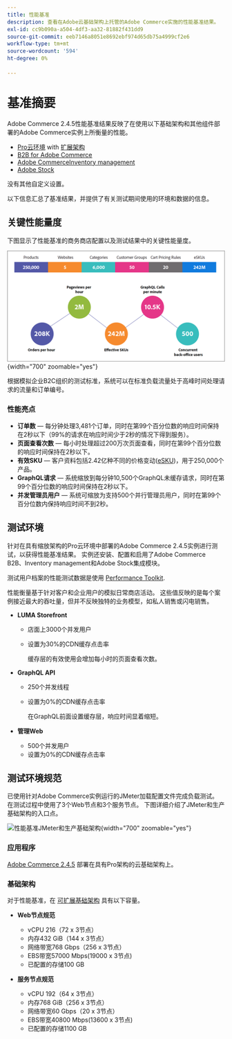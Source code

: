 ```yaml
---
title: 性能基准
description: 查看在Adobe云基础架构上托管的Adobe Commerce实施的性能基准结果。
exl-id: cc9b090a-a504-4df3-aa32-81882f431dd9
source-git-commit: eeb7146a8051e8692ebf974d65db75a4999cf2e6
workflow-type: tm+mt
source-wordcount: '594'
ht-degree: 0%

---
```


# 基准摘要

Adobe Commerce 2.4.5性能基准结果反映了在使用以下基础架构和其他组件部署的Adobe Commerce实例上所衡量的性能。
- [Pro云环境](https://experienceleague.adobe.com/docs/commerce-cloud-service/user-guide/architecture/pro-architecture.html) with [扩展架构](https://experienceleague.adobe.com/docs/commerce-cloud-service/user-guide/architecture/scaled-architecture.html)
- [B2B for Adobe Commerce](https://experienceleague.adobe.com/docs/commerce-admin/b2b/introduction.html)
- [Adobe CommerceInventory management](https://experienceleague.adobe.com/docs/commerce-admin/inventory/introduction.html)
- [Adobe Stock](https://experienceleague.adobe.com/docs/commerce-admin/content-design/media/adobe-stock/adobe-stock.html)

没有其他自定义设置。

以下信息汇总了基准结果，并提供了有关测试期间使用的环境和数据的信息。

## 关键性能量度

下图显示了性能基准的商务商店配置以及测试结果中的关键性能量度。

![性能基准JMeter和生产基础架构](../../../assets/performance/images/performance-benchmark-kpis-245-cloud.png){width="700" zoomable="yes"}

根据模拟企业B2C组织的测试标准，系统可以在标准负载流量处于高峰时间处理请求的流量和订单编号。

### 性能亮点

- **订单数** — 每分钟处理3,481个订单，同时在第99个百分位数的响应时间保持在2秒以下（99%的请求在响应时间少于2秒的情况下得到服务）。
- **页面查看次数** — 每小时处理超过200万次页面查看，同时在第99个百分位数的响应时间保持在2秒以下。
- **有效SKU** — 客户资料包括2.42亿种不同的价格变动(<a href="https://experienceleague.adobe.com/docs/commerce-operations/implementation-playbook/best-practices/planning/product-sku-limits.html">eSKU</a>)，用于250,000个产品。
- **GraphQL请求** — 系统缩放到每分钟10,500个GraphQL未缓存请求，同时在第99个百分位数的响应时间保持在2秒以下。
- **并发管理员用户** — 系统可缩放为支持500个并行管理员用户，同时在第99个百分位数内保持响应时间不到2秒。

## 测试环境

针对在具有缩放架构的Pro云环境中部署的Adobe Commerce 2.4.5实例进行测试，以获得性能基准结果。 实例还安装、配置和启用了Adobe Commerce B2B、Inventory management和Adobe Stock集成模块。

测试用户档案的性能测试数据是使用 <a href="https://experienceleague.adobe.com/docs/commerce-operations/configuration-guide/cli/generate-data.html">Performance Toolkit</a>.

性能衡量基于针对客户和企业用户的模拟日常商店活动。 这些值反映的是每个案例接近最大的吞吐量，但并不反映独特的业务模型，如私人销售或闪电销售。

- **LUMA Storefront**
   - 店面上3000个并发用户
   - 设置为30%的CDN缓存点击率

      缓存层的有效使用会增加每小时的页面查看次数。

- **GraphQL API**
   - 250个并发线程
   - 设置为0%的CDN缓存点击率

      在GraphQL前面设置缓存层，响应时间显着缩短。

- **管理Web**
   - 500个并发用户
   - 设置为0%的CDN缓存点击率

## 测试环境规范

已使用针对Adobe Commerce实例运行的JMeter加载配置文件完成负载测试。 在测试过程中使用了3个Web节点和3个服务节点。 下图详细介绍了JMeter和生产基础架构的入口点。

![性能基准JMeter和生产基础架构](https://git.corp.adobe.com/storage/user/43354/files/4d801e3e-96b7-4193-b94f-12571263b495){width="700" zoomable="yes"}

### 应用程序

<a href="https://experienceleague.adobe.com/docs/commerce-operations/release/notes/adobe-commerce/2-4-5.html">Adobe Commerce 2.4.5</a> 部署在具有Pro架构的云基础架构上。

### 基础架构

对于性能基准，在 [可扩展基础架构](https://experienceleague.adobe.com/docs/commerce-cloud-service/user-guide/architecture/scaled-architecture.html) 具有以下容量。

- **Web节点规范**
   - vCPU 216（72 x 3节点）
   - 内存432 GiB（144 x 3节点）
   - 网络带宽768 Gbps（256 x 3节点）
   - EBS带宽57000 Mbps(19000 x 3节点)
   - 已配置的存储100 GB

- **服务节点规范**
   - vCPU 192（64 x 3节点）
   - 内存768 GiB（256 x 3节点）
   - 网络带宽60 Gbps（20 x 3节点）
   - EBS带宽40800 Mbps(13600 x 3节点)
   - 已配置的存储1100 GB
